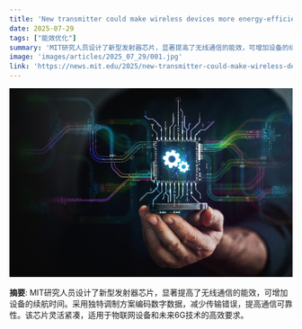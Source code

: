 ```yaml
---
title: 'New transmitter could make wireless devices more energy-efficient'
date: 2025-07-29
tags: ["能效优化"]
summary: 'MIT研究人员设计了新型发射器芯片，显著提高了无线通信的能效，可增加设备的续航时间。采用独特调制方案编码数字数据，减少传输错误，提高通信可靠性。该芯片灵活紧凑，适用于物联网设备和未来6G技术的高效要求。'
image: 'images/articles/2025_07_29/001.jpg'
link: 'https://news.mit.edu/2025/new-transmitter-could-make-wireless-devices-more-energy-efficient-0729'
---
```

![New transmitter could make wireless devices more energy-efficient](images/articles/2025_07_29/001.jpg)

**摘要**: MIT研究人员设计了新型发射器芯片，显著提高了无线通信的能效，可增加设备的续航时间。采用独特调制方案编码数字数据，减少传输错误，提高通信可靠性。该芯片灵活紧凑，适用于物联网设备和未来6G技术的高效要求。
